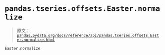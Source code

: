 # `pandas.tseries.offsets.Easter.normalize`

> 原文：[`pandas.pydata.org/docs/reference/api/pandas.tseries.offsets.Easter.normalize.html`](https://pandas.pydata.org/docs/reference/api/pandas.tseries.offsets.Easter.normalize.html)

```py
Easter.normalize
```
